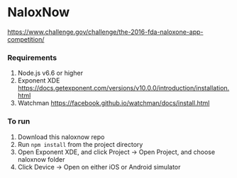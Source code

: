 # NaloxNow

https://www.challenge.gov/challenge/the-2016-fda-naloxone-app-competition/

### Requirements
1. Node.js v6.6 or higher
2. Exponent XDE https://docs.getexponent.com/versions/v10.0.0/introduction/installation.html
3. Watchman https://facebook.github.io/watchman/docs/install.html

### To run
1. Download this naloxnow repo
2. Run `npm install` from the project directory
3. Open Exponent XDE, and click Project -> Open Project, and choose naloxnow folder
3. Click Device -> Open on either iOS or Android simulator
